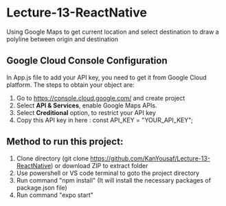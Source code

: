 # Lecture-13-ReactNative
Using Google Maps to get current location and select destination to draw a polyline between origin and destination

## Google Cloud Console Configuration
In App.js file to add your API key, you need to get it from Google Cloud platform. The steps to obtain your object are:
1. Go to https://console.cloud.google.com/ and create project
2. Select **API & Services**, enable Google Maps APIs. 
3. Select **Creditional** option, to restrict your API key
4. Copy this API key in here : const API_KEY = "YOUR_API_KEY";


## Method to run this project:
1. Clone directory (git clone https://github.com/KanYousaf/Lecture-13-ReactNative) or download ZIP to extract folder
2. Use powershell or VS code terminal to goto the project directory
3. Run command "npm install" (It will install the necessary packages of package.json file)
4. Run command "expo start"

